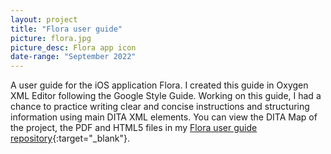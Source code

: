 ```yaml
---
layout: project
title: "Flora user guide"
picture: flora.jpg
picture_desc: Flora app icon
date-range: "September 2022"
---
```

A user guide for the iOS application Flora. I created this guide in Oxygen XML Editor following the Google Style Guide. Working on this guide, I had a chance to practice writing clear and concise instructions and structuring information using main DITA XML elements. You can view the DITA Map of the project, the PDF and HTML5 files in my [Flora user guide repository](https://github.com/tutkuvatansever/Flora-user-guide){:target="_blank"}.